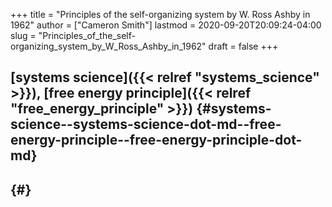 +++
title = "Principles of the self-organizing system by W. Ross Ashby in 1962"
author = ["Cameron Smith"]
lastmod = 2020-09-20T20:09:24-04:00
slug = "Principles_of_the_self-organizing_system_by_W_Ross_Ashby_in_1962"
draft = false
+++

## [systems science]({{< relref "systems_science" >}}), [free energy principle]({{< relref "free_energy_principle" >}}) {#systems-science--systems-science-dot-md--free-energy-principle--free-energy-principle-dot-md}


##  {#}
